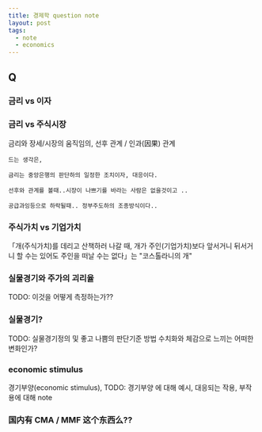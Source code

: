 ```yaml
---
title: 경제학 question note
layout: post
tags:
  - note
  - economics
---
```


## Q

### 금리 vs 이자

### 금리 vs 주식시장

금리와 장세/시장의 움직임의, 선후 관계 / 인과(因果) 관계

    드는 생각은,

    금리는 중앙은행의 판단하의 일정한 조치이자, 대응이다.

    선후와 관계를 볼때..시장이 나쁘기를 바라는 사람은 없을것이고 ..

    공급과잉등으로 하락될때.. 정부주도하의 조종방식이다..

### 주식가치 vs 기업가치

「개(주식가치)를 데리고 산책하러 나갈 때, 개가 주인(기업가치)보다 앞서거니 뒤서거니 할 수는 있어도 주인을 떠날 수는 없다」는 "코스톨라니의 개"

### 실물경기와 주가의 괴리율

TODO: 이것을 어떻게 측정하는가??

### 실물경기?

TODO: 실물경기정의 및 좋고 나쁨의 판단기준 방법 수치화와 체감으로 느끼는 어떠한 변화인가?

### economic stimulus

경기부양(economic stimulus), TODO: 경기부양 에 대해 예시, 대응되는 작용, 부작용에 대해 note


### 国内有 CMA / MMF 这个东西么??

